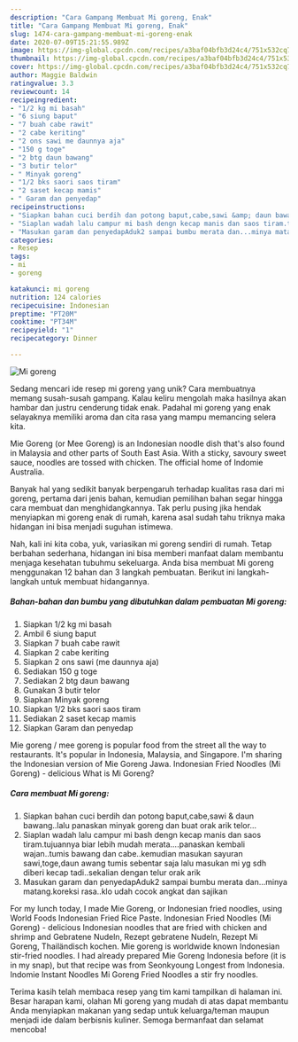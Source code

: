 ```yaml
---
description: "Cara Gampang Membuat Mi goreng, Enak"
title: "Cara Gampang Membuat Mi goreng, Enak"
slug: 1474-cara-gampang-membuat-mi-goreng-enak
date: 2020-07-09T15:21:55.989Z
image: https://img-global.cpcdn.com/recipes/a3baf04bfb3d24c4/751x532cq70/mi-goreng-foto-resep-utama.jpg
thumbnail: https://img-global.cpcdn.com/recipes/a3baf04bfb3d24c4/751x532cq70/mi-goreng-foto-resep-utama.jpg
cover: https://img-global.cpcdn.com/recipes/a3baf04bfb3d24c4/751x532cq70/mi-goreng-foto-resep-utama.jpg
author: Maggie Baldwin
ratingvalue: 3.3
reviewcount: 14
recipeingredient:
- "1/2 kg mi basah"
- "6 siung baput"
- "7 buah cabe rawit"
- "2 cabe keriting"
- "2 ons sawi me daunnya aja"
- "150 g toge"
- "2 btg daun bawang"
- "3 butir telor"
- " Minyak goreng"
- "1/2 bks saori saos tiram"
- "2 saset kecap mamis"
- " Garam dan penyedap"
recipeinstructions:
- "Siapkan bahan cuci berdih dan potong baput,cabe,sawi &amp; daun bawang..lalu panaskan minyak goreng dan buat orak arik telor..."
- "Siaplan wadah lalu campur mi bash dengn kecap manis dan saos tiram.tujuannya biar lebih mudah merata....panaskan kembali wajan..tumis bawang dan cabe..kemudian masukan sayuran sawi,toge,daun awang tumis sebentar saja lalu masukan mi yg sdh diberi kecap tadi..sekalian dengan telur orak arik"
- "Masukan garam dan penyedapAduk2 sampai bumbu merata dan...minya matang.koreksi rasa..klo udah cocok angkat dan sajikan"
categories:
- Resep
tags:
- mi
- goreng

katakunci: mi goreng 
nutrition: 124 calories
recipecuisine: Indonesian
preptime: "PT20M"
cooktime: "PT34M"
recipeyield: "1"
recipecategory: Dinner

---
```



![Mi goreng](https://img-global.cpcdn.com/recipes/a3baf04bfb3d24c4/751x532cq70/mi-goreng-foto-resep-utama.jpg)

Sedang mencari ide resep mi goreng yang unik? Cara membuatnya memang susah-susah gampang. Kalau keliru mengolah maka hasilnya akan hambar dan justru cenderung tidak enak. Padahal mi goreng yang enak selayaknya memiliki aroma dan cita rasa yang mampu memancing selera kita.

Mie Goreng (or Mee Goreng) is an Indonesian noodle dish that&#39;s also found in Malaysia and other parts of South East Asia. With a sticky, savoury sweet sauce, noodles are tossed with chicken. The official home of Indomie Australia.

Banyak hal yang sedikit banyak berpengaruh terhadap kualitas rasa dari mi goreng, pertama dari jenis bahan, kemudian pemilihan bahan segar hingga cara membuat dan menghidangkannya. Tak perlu pusing jika hendak menyiapkan mi goreng enak di rumah, karena asal sudah tahu triknya maka hidangan ini bisa menjadi suguhan istimewa.


Nah, kali ini kita coba, yuk, variasikan mi goreng sendiri di rumah. Tetap berbahan sederhana, hidangan ini bisa memberi manfaat dalam membantu menjaga kesehatan tubuhmu sekeluarga. Anda bisa membuat Mi goreng menggunakan 12 bahan dan 3 langkah pembuatan. Berikut ini langkah-langkah untuk membuat hidangannya.

<!--inarticleads1-->

##### Bahan-bahan dan bumbu yang dibutuhkan dalam pembuatan Mi goreng:

1. Siapkan 1/2 kg mi basah
1. Ambil 6 siung baput
1. Siapkan 7 buah cabe rawit
1. Siapkan 2 cabe keriting
1. Siapkan 2 ons sawi (me daunnya aja)
1. Sediakan 150 g toge
1. Sediakan 2 btg daun bawang
1. Gunakan 3 butir telor
1. Siapkan  Minyak goreng
1. Siapkan 1/2 bks saori saos tiram
1. Sediakan 2 saset kecap mamis
1. Siapkan  Garam dan penyedap


Mie goreng / mee goreng is popular food from the street all the way to restaurants. It&#39;s popular in Indonesia, Malaysia, and Singapore. I&#39;m sharing the Indonesian version of Mie Goreng Jawa. Indonesian Fried Noodles (Mi Goreng) - delicious What is Mi Goreng? 

<!--inarticleads2-->

##### Cara membuat Mi goreng:

1. Siapkan bahan cuci berdih dan potong baput,cabe,sawi &amp; daun bawang..lalu panaskan minyak goreng dan buat orak arik telor...
1. Siaplan wadah lalu campur mi bash dengn kecap manis dan saos tiram.tujuannya biar lebih mudah merata....panaskan kembali wajan..tumis bawang dan cabe..kemudian masukan sayuran sawi,toge,daun awang tumis sebentar saja lalu masukan mi yg sdh diberi kecap tadi..sekalian dengan telur orak arik
1. Masukan garam dan penyedapAduk2 sampai bumbu merata dan...minya matang.koreksi rasa..klo udah cocok angkat dan sajikan


For my lunch today, I made Mie Goreng, or Indonesian fried noodles, using World Foods Indonesian Fried Rice Paste. Indonesian Fried Noodles (Mi Goreng) - delicious Indonesian noodles that are fried with chicken and shrimp and Gebratene Nudeln, Rezept gebratene Nudeln, Rezept Mi Goreng, Thailändisch kochen. Mie goreng is worldwide known Indonesian stir-fried noodles. I had already prepared Mie Goreng Indonesia before (it is in my snap), but that recipe was from Seonkyoung Longest from Indonesia. Indomie Instant Noodles Mi Goreng Fried Noodles a stir fry noodles. 

Terima kasih telah membaca resep yang tim kami tampilkan di halaman ini. Besar harapan kami, olahan Mi goreng yang mudah di atas dapat membantu Anda menyiapkan makanan yang sedap untuk keluarga/teman maupun menjadi ide dalam berbisnis kuliner. Semoga bermanfaat dan selamat mencoba!
